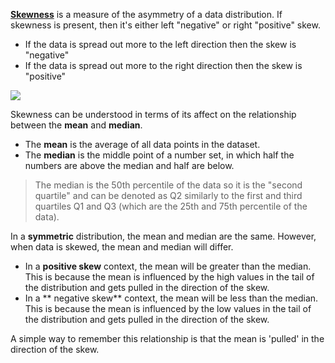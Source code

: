[**Skewness**](https://stats.libretexts.org/Courses/Penn_State_University_Greater_Allegheny/STAT_200%3A_Introductory_Statistics_%28OpenStax%29_GAYDOS/02%3A_Descriptive_Statistics/2.06%3A_Skewness_and_the_Mean_Median_and_Mode) is a measure of the asymmetry of a data distribution. If skewness is present, then it's either left "negative" or right "positive" skew. 

- If the data is spread out more to the left direction then the skew is "negative"
- If the data is spread out more to the right direction then the skew is "positive"

![](https://s3.amazonaws.com/libapps/accounts/73082/images/Skeweness.jpg)

Skewness can be understood in terms of its affect on the relationship between the **mean** and **median**.

- The **mean** is the average of all data points in the dataset.
- The **median** is the middle point of a number set, in which half the numbers are above the median and half are below.

> The median is the 50th percentile of the data so it is the "second quartile" and can be denoted as Q2 similarly to the first and third quartiles Q1 and Q3 (which are the 25th and 75th percentile of the data).

In a **symmetric** distribution, the mean and median are the same. However, when data is skewed, the mean and median will differ.

- In a **positive skew** context, the mean will be greater than the median. This is because the mean is influenced by the high values in the tail of the distribution and gets pulled in the direction of the skew.
- In a ** negative skew** context, the mean will be less than the median. This is because the mean is influenced by the low values in the tail of the distribution and gets pulled in the direction of the skew.

A simple way to remember this relationship is that the mean is 'pulled' in the direction of the skew.